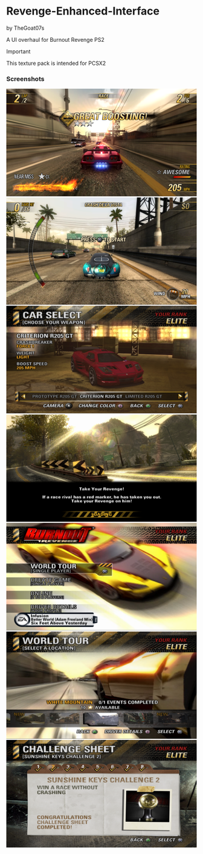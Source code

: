 # Revenge-Enhanced-Interface
by TheGoat07s

A UI overhaul for Burnout Revenge PS2

> [!IMPORTANT]
> This texture pack is intended for PCSX2
> 

### Screenshots
![](screenshots/Gameplay.png)
![](screenshots/Crash.png)
![](screenshots/Garage.png)
![](screenshots/Loading.png)
![](screenshots/Main%20Menu.png)
![](screenshots/Crash%20Nav.png)
![](screenshots/Challenge.png)
